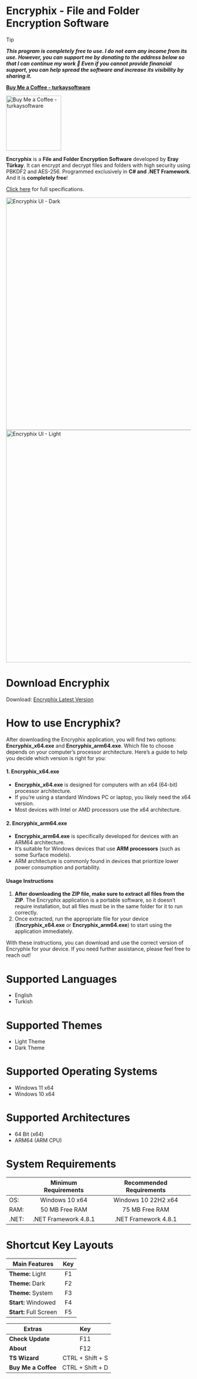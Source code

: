 # Encryphix - File and Folder Encryption Software

> [!TIP]
**_This program is completely free to use. I do not earn any income from its use. However, you can support me by donating to the address below so that I can continue my work 💚 Even if you cannot provide financial support, you can help spread the software and increase its visibility by sharing it._**

**[Buy Me a Coffee - turkaysoftware](https://buymeacoffee.com/turkaysoftware)**

<img width="150" height="150" alt="Buy Me a Coffee - turkaysoftware" src="https://github.com/user-attachments/assets/9987c7dc-f8dd-42ab-a7f9-d8a4fca2e3d5" />

**Encryphix** is a **File and Folder Encryption Software** developed by **Eray Türkay**. It can encrypt and decrypt files and folders with high security using PBKDF2 and AES-256. Programmed exclusively in **C# and .NET Framework**. And it is **completely free**!

[Click here](https://www.turkaysoftware.com/encryphix) for full specifications.

<img width="1010" height="633" alt="Encryphix UI - Dark" src="https://github.com/user-attachments/assets/7f41886c-dcb2-435e-8870-a25cf68390c7" />

<img width="1010" height="633" alt="Encryphix UI - Light" src="https://github.com/user-attachments/assets/76915b66-187e-4ee2-9440-d04daa6b08b1" />

# Download Encryphix

Download: [Encryphix Latest Version](https://github.com/turkaysoftware/encryphix/releases/latest)

# How to use Encryphix?

After downloading the Encryphix application, you will find two options: **Encryphix_x64.exe** and **Encryphix_arm64.exe**. Which file to choose depends on your computer’s processor architecture. Here’s a guide to help you decide which version is right for you:

#### 1. Encryphix_x64.exe
- **Encryphix_x64.exe** is designed for computers with an x64 (64-bit) processor architecture.
- If you’re using a standard Windows PC or laptop, you likely need the x64 version.
- Most devices with Intel or AMD processors use the x64 architecture.

#### 2. Encryphix_arm64.exe
- **Encryphix_arm64.exe** is specifically developed for devices with an ARM64 architecture.
- It’s suitable for Windows devices that use **ARM processors** (such as some Surface models).
- ARM architecture is commonly found in devices that prioritize lower power consumption and portability.

#### Usage Instructions
1. **After downloading the ZIP file, make sure to extract all files from the ZIP**. The Encryphix application is a portable software, so it doesn’t require installation, but all files must be in the same folder for it to run correctly.
2. Once extracted, run the appropriate file for your device (**Encryphix_x64.exe** or **Encryphix_arm64.exe**) to start using the application immediately.

With these instructions, you can download and use the correct version of Encryphix for your device. If you need further assistance, please feel free to reach out!

# Supported Languages

- English
- Turkish

# Supported Themes

- Light Theme
- Dark Theme

# Supported Operating Systems

- Windows 11 x64
- Windows 10 x64

# Supported Architectures

- 64 Bit (x64)
- ARM64 (ARM CPU)

# System Requirements

|  | Minimum Requirements | Recommended Requirements |
| -- | :--: | :--: |
| OS: | Windows 10 x64 | Windows 10 22H2 x64|
| RAM: | 50 MB Free RAM | 75 MB Free RAM |
| .NET: | .NET Framework 4.8.1 | .NET Framework 4.8.1 |

# Shortcut Key Layouts

| Main Features | Key |
| -- | :--: |
| **Theme:** Light | F1 |
| **Theme:** Dark | F2 |
| **Theme:** System | F3 |
| **Start:** Windowed | F4 |
| **Start:** Full Screen | F5 |

| Extras | Key |
| -- | :--: |
| **Check Update** | F11 |
| **About** | F12 |
| **TS Wizard** | CTRL + Shift + S |
| **Buy Me a Coffee** | CTRL + Shift + D |

